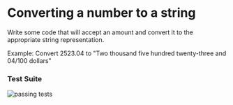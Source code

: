 # Converting a number to a string

Write some code that will accept an amount and convert it to the
appropriate string representation.

Example:
Convert 2523.04
to "Two thousand five hundred twenty-three and 04/100
dollars"

### Test Suite
![passing tests](http://i.imgur.com/9O3CJgN.png)

